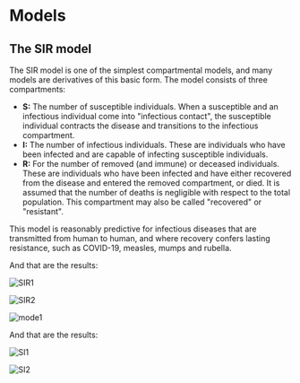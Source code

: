 # Models

## The SIR model
The SIR model is one of the simplest compartmental models, and many models are derivatives of this basic form. The model consists of three compartments:

* **S:** The number of susceptible individuals. When a susceptible and an infectious individual come into "infectious contact", the susceptible individual contracts the disease and transitions to the infectious compartment.
* **I:** The number of infectious individuals. These are individuals who have been infected and are capable of infecting susceptible individuals.
* **R:** For the number of removed (and immune) or deceased individuals. These are individuals who have been infected and have either recovered from the disease and entered the removed compartment, or died. It is assumed that the number of deaths is negligible with respect to the total population. This compartment may also be called "recovered" or "resistant".

This model is reasonably predictive for infectious diseases that are transmitted from human to human, and where recovery confers lasting resistance, such as COVID-19, measles, mumps and rubella.

And that are the results: 


![SIR1](https://user-images.githubusercontent.com/63415652/101246652-544c7780-36da-11eb-9a47-addbb2ada240.PNG)

![SIR2](https://user-images.githubusercontent.com/63415652/101246650-5282b400-36da-11eb-883b-be3d193e6c06.PNG)


![mode1](https://user-images.githubusercontent.com/63415652/101246700-91b10500-36da-11eb-80ef-3aa7338ba8f6.PNG)

And that are the results: 


![SI1](https://user-images.githubusercontent.com/63415652/101246738-cde46580-36da-11eb-933a-d7eab7e76ede.PNG)

![SI2](https://user-images.githubusercontent.com/63415652/101246734-cc1aa200-36da-11eb-96dd-a165e3943c12.PNG)


